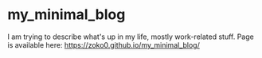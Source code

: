 # my_minimal_blog

I am trying to describe what's up in my life, mostly work-related stuff.
Page is available here: https://zoko0.github.io/my_minimal_blog/
